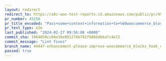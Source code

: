 ```yaml
---
layout: redirect
redirect_to: https://a8c-woo-test-reports.s3.amazonaws.com/public/pr/45156/e2e/index.html
pr_number: 45156
pr_title_encoded: "Pass+some+context+information+to+%60woocommerce_blocks_hook_compatibility_additional_data%60+hook"
pr_test_type: e2e
last_published: "2024-02-27 09:56:00 +0000"
commit_sha: 1964059cc04e16e901274b791f9866db6a7c4e72
commit_message: "Lint fixes"
branch_name: 44447-enhancement-please-improve-woocommerce_blocks_hook_compatibility_additional_data-filter-hook
passed: true
---
```

